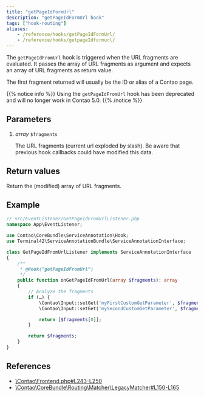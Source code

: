 ```yaml
---
title: "getPageIdFormUrl"
description: "getPageIdFormUrl hook"
tags: ["hook-routing"]
aliases:
    - /reference/hooks/getPageIdFormUrl/
    - /reference/hooks/getpageIdformurl/
---
```



The `getPageIdFromUrl` hook is triggered when the URL fragments are evaluated.
It passes the array of URL fragments as argument and expects an array of URL
fragments as return value.

The first fragment returned will usually be the ID or alias of a Contao page.

{{% notice info %}}
Using the `getPageIdFromUrl` hook has been deprecated and will no longer work in Contao 5.0.
{{% /notice %}}


## Parameters

1. *array* `$fragments`

    The URL fragments (current url exploded by slash). Be aware that previous hook
    callbacks could have modified this data.


## Return values

Return the (modified) array of URL fragments.


## Example

```php
// src/EventListener/GetPageIdFromUrlListener.php
namespace App\EventListener;

use Contao\CoreBundle\ServiceAnnotation\Hook;
use Terminal42\ServiceAnnotationBundle\ServiceAnnotationInterface;

class GetPageIdFromUrlListener implements ServiceAnnotationInterface
{
    /**
     * @Hook("getPageIdFromUrl")
     */
    public function onGetPageIdFromUrl(array $fragments): array
    {
        // Analyze the fragments
        if (…) {
            \Contao\Input::setGet('myFirstCustomGetParameter', $fragments[1]);
            \Contao\Input::setGet('mySecondCustomGetParameter', $fragments[2]);

            return [$fragments[0]];
        }

        return $fragments;
    }
}
```


## References

* [\Contao\Frontend.php#L243-L250](https://github.com/contao/contao/blob/4.7.6/core-bundle/src/Resources/contao/classes/Frontend.php#L243-L250)
* [\Contao\CoreBundle\Routing\Matcher\LegacyMatcher#L150-L165](https://github.com/contao/contao/blob/4.7.6/core-bundle/src/Routing/Matcher/LegacyMatcher.php#L150-L165)

